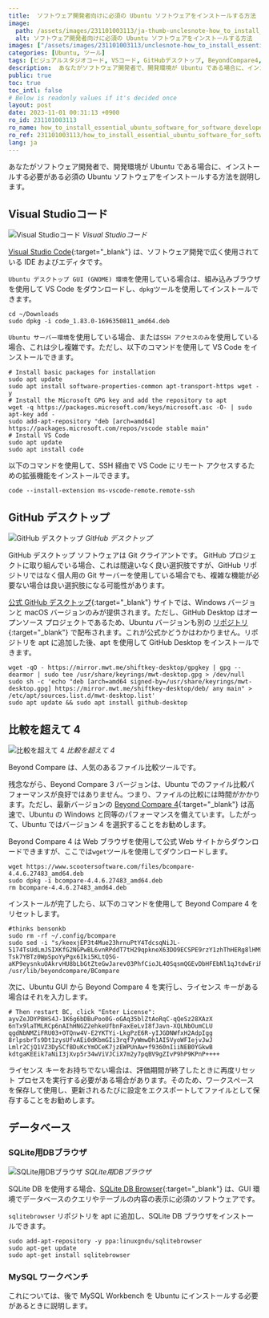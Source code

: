 ```yaml
---
title:  ソフトウェア開発者向けに必須の Ubuntu ソフトウェアをインストールする方法
image:
  path: /assets/images/231101003113/ja-thumb-unclesnote-how_to_install_essential_ubuntu_software_for_software_developers.png
  alt: ソフトウェア開発者向けに必須の Ubuntu ソフトウェアをインストールする方法
images: ["/assets/images/231101003113/unclesnote-how_to_install_essential_ubuntu_software_for_software_developers-visual_studio_code.png", "/assets/images/231101003113/unclesnote-how_to_install_essential_ubuntu_software_for_software_developers-github_desktop.png", "/assets/images/231101003113/unclesnote-how_to_install_essential_ubuntu_software_for_software_developers-beyond_compare_4.png", "/assets/images/231101003113/unclesnote-how_to_install_essential_ubuntu_software_for_software_developers-db_browser_for_sqlite.png"]
categories: [Ubuntu, ツール]
tags: [ビジュアルスタジオコード, VSコード, GitHubデスクトップ, BeyondCompare4, SQLiteDBブラウザ, MySQLワークベンチ, Ubuntu, ツール]
description:  あなたがソフトウェア開発者で、開発環境が Ubuntu である場合に、インストールする必要がある必須の Ubuntu ソフトウェアをインストールする方法を説明します。
public: true
toc: true
toc_intl: false
# Below is readonly values if it's decided once
layout: post
date: 2023-11-01 00:31:13 +0900
ro_id: 231101003113
ro_name: how_to_install_essential_ubuntu_software_for_software_developers
ro_ref: 231101003113/how_to_install_essential_ubuntu_software_for_software_developers
lang: ja
---
```

あなたがソフトウェア開発者で、開発環境が Ubuntu である場合に、インストールする必要がある必須の Ubuntu ソフトウェアをインストールする方法を説明します。  
## Visual Studioコード

![Visual Studioコード](/assets/images/231101003113/unclesnote-how_to_install_essential_ubuntu_software_for_software_developers-visual_studio_code.png)
_Visual Studioコード_

[Visual Studio Code](https://code.visualstudio.com){:target="_blank"} は、ソフトウェア開発で広く使用されている IDE およびエディタです。  

`Ubuntu デスクトップ GUI (GNOME) 環境`を使用している場合は、組み込みブラウザを使用して VS Code をダウンロードし、`dpkg`ツールを使用してインストールできます。  

```shell
cd ~/Downloads
sudo dpkg -i code_1.83.0-1696350811_amd64.deb
```
`Ubuntu サーバー環境`を使用している場合、または`SSH アクセスのみ`を使用している場合、これは少し複雑です。ただし、以下のコマンドを使用して VS Code をインストールできます。  

```shell
# Install basic packages for installation
sudo apt update
sudo apt install software-properties-common apt-transport-https wget -y
# Install the Microsoft GPG key and add the repository to apt
wget -q https://packages.microsoft.com/keys/microsoft.asc -O- | sudo apt-key add -
sudo add-apt-repository "deb [arch=amd64] https://packages.microsoft.com/repos/vscode stable main"
# Install VS Code
sudo apt update
sudo apt install code
```
以下のコマンドを使用して、SSH 経由で VS Code にリモート アクセスするための拡張機能をインストールできます。  

```shell
code --install-extension ms-vscode-remote.remote-ssh
```
## GitHub デスクトップ

![GitHub デスクトップ](/assets/images/231101003113/unclesnote-how_to_install_essential_ubuntu_software_for_software_developers-github_desktop.png)
_GitHub デスクトップ_

GitHub デスクトップ ソフトウェアは Git クライアントです。 GitHub プロジェクトに取り組んでいる場合、これは間違いなく良い選択肢ですが、GitHub リポジトリではなく個人用の Git サーバーを使用している場合でも、複雑な機能が必要ない場合は良い選択肢になる可能性があります。  

[公式 GitHub デスクトップ](https://desktop.github.com/){:target="_blank"} サイトでは、Windows バージョンと macOS バージョンのみが提供されます。ただし、GitHub Desktop はオープンソース プロジェクトであるため、Ubuntu バージョンも別の [リポジトリ](https://github.com/shiftkey/desktop){:target="_blank"} で配布されます。これが公式かどうかはわかりません。リポジトリを apt に追加した後、apt を使用して GitHub Desktop をインストールできます。  

```shell
wget -qO - https://mirror.mwt.me/shiftkey-desktop/gpgkey | gpg --dearmor | sudo tee /usr/share/keyrings/mwt-desktop.gpg > /dev/null
sudo sh -c 'echo "deb [arch=amd64 signed-by=/usr/share/keyrings/mwt-desktop.gpg] https://mirror.mwt.me/shiftkey-desktop/deb/ any main" > /etc/apt/sources.list.d/mwt-desktop.list'
sudo apt update && sudo apt install github-desktop
```
## 比較を超えて 4

![比較を超えて 4](/assets/images/231101003113/unclesnote-how_to_install_essential_ubuntu_software_for_software_developers-beyond_compare_4.png)
_比較を超えて 4_

Beyond Compare は、人気のあるファイル比較ツールです。  

残念ながら、Beyond Compare 3 バージョンは、Ubuntu でのファイル比較パフォーマンスが良好ではありません。つまり、ファイルの比較には時間がかかります。ただし、最新バージョンの [Beyond Compare 4](https://www.scootersoftware.com/download){:target="_blank"} は高速で、Ubuntu の Windows と同等のパフォーマンスを備えています。したがって、Ubuntu ではバージョン 4 を選択することをお勧めします。  

Beyond Compare 4 は Web ブラウザを使用して公式 Web サイトからダウンロードできますが、ここでは`wget`ツールを使用してダウンロードします。  

```shell
wget https://www.scootersoftware.com/files/bcompare-4.4.6.27483_amd64.deb
sudo dpkg -i bcompare-4.4.6.27483_amd64.deb
rm bcompare-4.4.6.27483_amd64.deb
```
インストールが完了したら、以下のコマンドを使用して Beyond Compare 4 をリセットします。  

```shell
#thinks bensonkb
sudo rm -rf ~/.config/bcompare 
sudo sed -i "s/keexjEP3t4Mue23hrnuPtY4TdcsqNiJL-5174TsUdLmJSIXKfG2NGPwBL6vnRPddT7tH29qpkneX63DO9ECSPE9rzY1zhThHERg8lHM9IBFT+rVuiY823aQJuqzxCKIE1bcDqM4wgW01FH6oCBP1G4ub01xmb4BGSUG6ZrjxWHJyNLyIlGvOhoY2HAYzEtzYGwxFZn2JZ66o4RONkXjX0DF9EzsdUef3UAS+JQ+fCYReLawdjEe6tXCv88GKaaPKWxCeaUL9PejICQgRQOLGOZtZQkLgAelrOtehxz5ANOOqCaJgy2mJLQVLM5SJ9Dli909c5ybvEhVmIC0dc9dWH+/N9KmiLVlKMU7RJqnE+WXEEPI1SgglmfmLc1yVH7dqBb9ehOoKG9UE+HAE1YvH1XX2XVGeEqYUY-Tsk7YBTz0WpSpoYyPgx6Iki5KLtQ5G-aKP9eysnkuOAkrvHU8bLbGtZteGwJarev03PhfCioJL4OSqsmQGEvDbHFEbNl1qJtdwEriR+VNZts9vNNLk7UGfeNwIiqpxjk4Mn09nmSd8FhM4ifvcaIbNCRoMPGl6KU12iseSe+w+1kFsLhX+OhQM8WXcWV10cGqBzQE9OqOLUcg9n0krrR3KrohstS9smTwEx9olyLYppvC0p5i7dAx2deWvM1ZxKNs0BvcXGukR+/g" /usr/lib/beyondcompare/BCompare
```
次に、Ubuntu GUI から Beyond Compare 4 を実行し、ライセンス キーがある場合はそれを入力します。  

```shell
# Then restart BC, click "Enter License":
ayvZeJDYPBHS4J-1K6g6bDBuPoo0G-oGAq35blZtAoRqC-qQeSz28XAzX
6nTx9laTMLRCp6nAIhHNGZ2ehkeUfbnFaxEeLvI8fJavn-XQLNbOumCLU
qgdNbNMZiFRU03+OTQnw4V-E2YKTYi-LkgPzE6R-yIJGDNWfxH2AdpIgg
8rlpsbrTs9Dt1zysUfvAEi0dKbmGIi3rqf7yWmwDh1AI5VyoWFIejvJwJ
Lmlr2CjQ1VZ3DySCfBDuKcYmOCeK7jzEWPUnAw+f9360nIiiNEB0YGkwB
kdtgaKEEik7aNiI3jXvp5r34wViVJCiX7m2y7pqBV9gZIvP9hP9KPnP++++
```
ライセンス キーをお持ちでない場合は、評価期間が終了したときに再度リセット プロセスを実行する必要がある場合があります。そのため、ワークスペースを保存して使用し、更新されるたびに設定をエクスポートしてファイルとして保存することをお勧めします。  
## データベース
### SQLite用DBブラウザ

![SQLite用DBブラウザ](/assets/images/231101003113/unclesnote-how_to_install_essential_ubuntu_software_for_software_developers-db_browser_for_sqlite.png)
_SQLite用DBブラウザ_

SQLite DB を使用する場合、[SQLite DB Browser](https://sqlitebrowser.org/dl/){:target="_blank"} は、GUI 環境でデータベースのクエリやテーブルの内容の表示に必須のソフトウェアです。  

`sqlitebrowser` リポジトリを apt に追加し、SQLite DB ブラウザをインストールできます。  

```shell
sudo add-apt-repository -y ppa:linuxgndu/sqlitebrowser
sudo apt-get update
sudo apt-get install sqlitebrowser
```
### MySQL ワークベンチ
これについては、後で MySQL Workbench を Ubuntu にインストールする必要があるときに説明します。  
